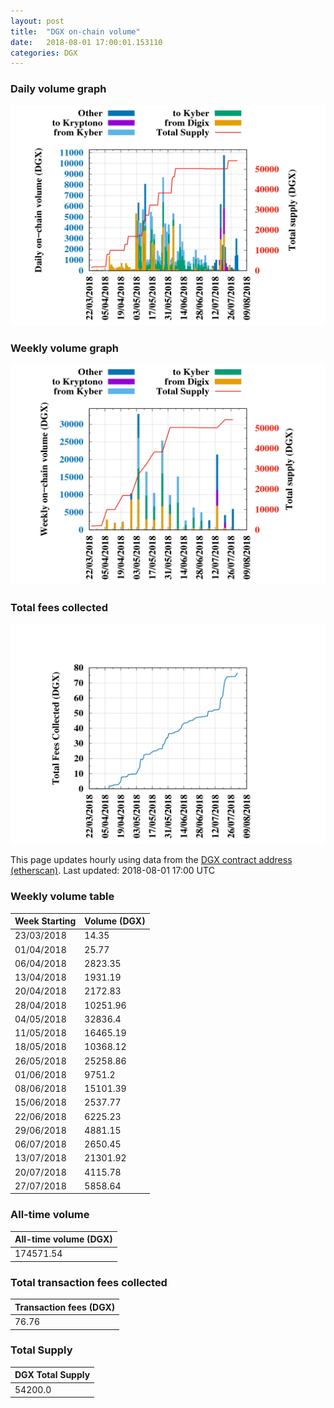 ```yaml
---
layout: post
title:  "DGX on-chain volume"
date:   2018-08-01 17:00:01.153110
categories: DGX
---
```


### Daily volume graph

![DGX daily volume graph](dgxvolume_scripts/daily.png)

### Weekly volume graph

![DGX weekly volume graph](dgxvolume_scripts/out.png)

### Total fees collected

![Total fees collected](dgxvolume_scripts/fees.png)

This page updates hourly using data from the [DGX contract address (etherscan)](https://etherscan.io/token/0x4f3afec4e5a3f2a6a1a411def7d7dfe50ee057bf). Last updated:
2018-08-01 17:00 UTC

### Weekly volume table

Week Starting | Volume (DGX)
--- | ---
23/03/2018|14.35
01/04/2018|25.77
06/04/2018|2823.35
13/04/2018|1931.19
20/04/2018|2172.83
28/04/2018|10251.96
04/05/2018|32836.4
11/05/2018|16465.19
18/05/2018|10368.12
26/05/2018|25258.86
01/06/2018|9751.2
08/06/2018|15101.39
15/06/2018|2537.77
22/06/2018|6225.23
29/06/2018|4881.15
06/07/2018|2650.45
13/07/2018|21301.92
20/07/2018|4115.78
27/07/2018|5858.64


### All-time volume

| All-time volume (DGX) |
| --- |
|174571.54|

### Total transaction fees collected

| Transaction fees (DGX) |
| --- |
|76.76|

### Total Supply

| DGX Total Supply |
| --- |
|54200.0|

